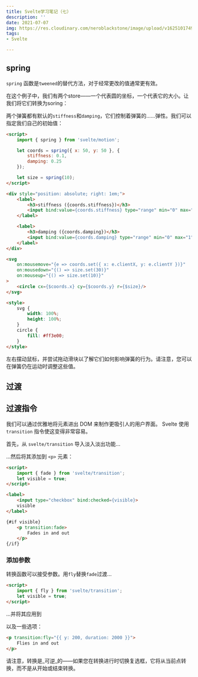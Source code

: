 ```yaml
---
title: Svelte学习笔记（七）
description: ''
date: 2021-07-07
img: https://res.cloudinary.com/neroblackstone/image/upload/v1625101749/svelte_y2yhr6.png
tags:
- Svelte

---
```

## spring

`spring` 函数是`tweened`的替代方法，对于经常更改的值通常更有效。

在这个例子中，我们有两个store——一个代表圆的坐标，一个代表它的大小。让我们将它们转换为soring：

两个弹簧都有默认的`stiffness`和`damping`，它们控制着弹簧的……弹性。我们可以指定我们自己的初始值：

``` html
<script>
	import { spring } from 'svelte/motion';

	let coords = spring({ x: 50, y: 50 }, {
		stiffness: 0.1,
		damping: 0.25
	});

	let size = spring(10);
</script>

<div style="position: absolute; right: 1em;">
	<label>
		<h3>stiffness ({coords.stiffness})</h3>
		<input bind:value={coords.stiffness} type="range" min="0" max="1" step="0.01">
	</label>

	<label>
		<h3>damping ({coords.damping})</h3>
		<input bind:value={coords.damping} type="range" min="0" max="1" step="0.01">
	</label>
</div>

<svg
	on:mousemove="{e => coords.set({ x: e.clientX, y: e.clientY })}"
	on:mousedown="{() => size.set(30)}"
	on:mouseup="{() => size.set(10)}"
>
	<circle cx={$coords.x} cy={$coords.y} r={$size}/>
</svg>

<style>
	svg {
		width: 100%;
		height: 100%;
	}
	circle {
		fill: #ff3e00;
	}
</style>
```

左右摆动鼠标，并尝试拖动滑块以了解它们如何影响弹簧的行为。请注意，您可以在弹簧仍在运动时调整这些值。

## 过渡

## 过渡指令

我们可以通过优雅地将元素进出 DOM 来制作更吸引人的用户界面。 Svelte 使用 `transition` 指令使这变得非常容易。

首先，从 `svelte/transition` 导入淡入淡出功能...

...然后将其添加到 `<p>` 元素：

``` html
<script>
	import { fade } from 'svelte/transition';
	let visible = true;
</script>

<label>
	<input type="checkbox" bind:checked={visible}>
	visible
</label>

{#if visible}
	<p transition:fade>
		Fades in and out
	</p>
{/if}
```

### 添加参数

转换函数可以接受参数。用`fly`替换`fade`过渡...

``` html
<script>
	import { fly } from 'svelte/transition';
	let visible = true;
</script>
```

...并将其应用到 <p> 以及一些选项：

``` html
<p transition:fly="{{ y: 200, duration: 2000 }}">
	Flies in and out
</p>
```

请注意，转换是_可逆_的——如果您在转换进行时切换复选框，它将从当前点转换，而不是从开始或结束转换。